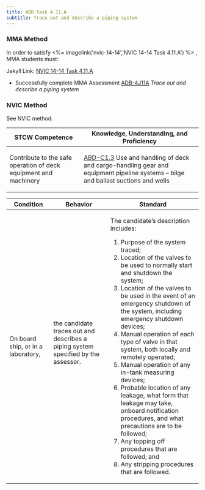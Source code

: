 ```yaml
---
title: ABD Task 4.11.A 
subtitle: Trace out and describe a piping system
---
```



### MMA Method

In order to satisfy <%= imagelink('nvic-14-14','NVIC 14-14  Task  4.11.A') %> , MMA students must:

Jekyll Link: [NVIC 14-14  Task  4.11.A](/stcw23/assets/images/nvic-14-14.pdf)

* Successfully complete MMA Assessment  [ADB-4J11A](ADB-4J11A) *Trace out and describe a piping system*


### NVIC Method

<a onclick="togglevisibility('nvic_methods')" >See NVIC method.</a>

<div id='nvic_methods' class='hide'>

<table>
<thead>
<tr>
<th class='forty'> STCW Competence </th>
<th class='sixty'> Knowledge, Understanding, and Proficiency </th>
</tr>
</thead>




<tbody>
<tr><td markdown='1'>

Contribute to the safe operation of deck equipment and machinery

</td><td markdown='1'>

[ABD-C1.3](../../tables/25.html#ABD-C1.3) Use and handling of deck and cargo-handling gear and equipment pipeline systems – bilge and ballast suctions and wells

</td></tr>


</tbody>
</table>


<table>
<thead>
<tr><th class='twenty'>  Condition </th><th class='twenty'> Behavior </th><th  class='sixty'>Standard </th></tr>
</thead>
<tbody >



<tr><td markdown='1'>

On board ship, or in a laboratory,

</td><td markdown='1'>

the candidate traces out and describes a piping system specified by the assessor.

<br>

<div class="tooltip">
<span class="tooltiptext">
</span>
</div>


</td><td markdown='1'>

The candidate’s description includes:

1. Purpose of the system traced;
2. Location of the valves to be used to normally start and shutdown the system;
3. Location of the valves to be used in the event of an emergency shutdown of the system, including emergency shutdown devices;
4. Manual operation of each type of valve in that system, both locally and remotely operated;
5. Manual operation of any in-tank measuring devices;
6. Probable location of any leakage, what form that leakage may take, onboard notification procedures, and what precautions are to be followed;
7. Any topping off procedures that are followed; and
8. Any stripping procedures that are followed.

</td></tr>
</tbody>
</table>
</div>
